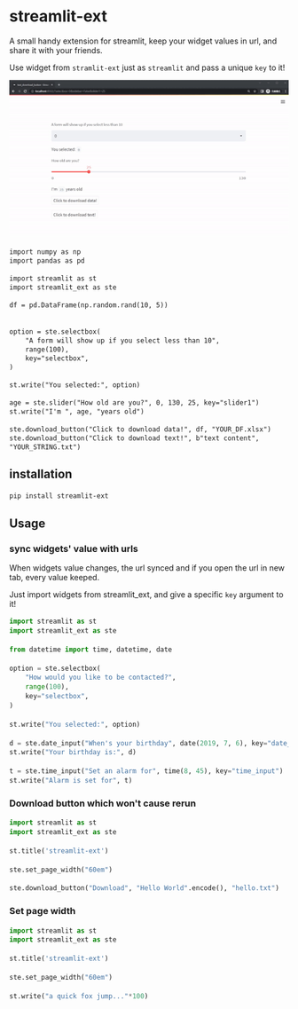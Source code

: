 # streamlit-ext

A small handy extension for streamlit, keep your widget values in url, and share it with your friends.

Use widget from `stramlit-ext` just as `streamlit` and pass a unique `key` to it!

![example gif](https://raw.githubusercontent.com/PaleNeutron/streamlit-ext/master/docs/examples.gif)

```
import numpy as np
import pandas as pd

import streamlit as st
import streamlit_ext as ste

df = pd.DataFrame(np.random.rand(10, 5))


option = ste.selectbox(
    "A form will show up if you select less than 10",
    range(100),
    key="selectbox",
)

st.write("You selected:", option)

age = ste.slider("How old are you?", 0, 130, 25, key="slider1")
st.write("I'm ", age, "years old")

ste.download_button("Click to download data!", df, "YOUR_DF.xlsx")
ste.download_button("Click to download text!", b"text content", "YOUR_STRING.txt")
```



## installation

```bash
pip install streamlit-ext
```

## Usage

### sync widgets' value with urls

When widgets value changes, the url synced and if you open the url in new tab, every value keeped.

Just import widgets from streamlit_ext, and give a specific `key` argument to it!

```python
import streamlit as st
import streamlit_ext as ste

from datetime import time, datetime, date

option = ste.selectbox(
    "How would you like to be contacted?",
    range(100),
    key="selectbox",
)

st.write("You selected:", option)

d = ste.date_input("When's your birthday", date(2019, 7, 6), key="date_input")
st.write("Your birthday is:", d)

t = ste.time_input("Set an alarm for", time(8, 45), key="time_input")
st.write("Alarm is set for", t)
```

### Download button which won't cause rerun

```python
import streamlit as st
import streamlit_ext as ste

st.title('streamlit-ext')

ste.set_page_width("60em")

ste.download_button("Download", "Hello World".encode(), "hello.txt")
```

### Set page width

```python
import streamlit as st
import streamlit_ext as ste

st.title('streamlit-ext')

ste.set_page_width("60em")

st.write("a quick fox jump..."*100)
```
